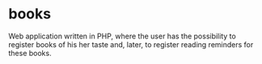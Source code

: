 # books 
Web application written in PHP, where the user has the possibility to register books of his her taste and, later, to register reading reminders for these books.
